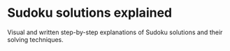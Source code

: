# Sudoku solutions explained

Visual and written step-by-step explanations of Sudoku solutions and their solving techniques.

